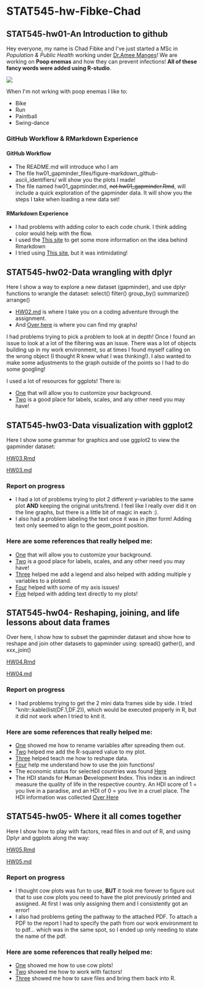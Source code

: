 # STAT545-hw-Fibke-Chad


## STAT545-hw01-An Introduction to github

Hey everyone, my name is Chad Fibke and I've just started a MSc in *Population & Public Health* working under [Dr.Amee Manges](http://spph.ubc.ca/person/amee-manges/)! We are working on **Poop enemas** and how they can prevent infections! **All of these fancy words were added using R-studio**. 

![](https://github.com/googlei18n/noto-emoji/blob/f2a4f72/svg/emoji_u1f4a9.svg)

When I'm not wrking with poop enemas I like to:
  + Bike
  + Run
  + Paintball
  + Swing-dance 
  
### GitHub Workflow & RMarkdown Experience 

#### GitHub Workflow
  + The README.md will introduce who I am 
  + The file hw01_gapminder_files/figure-markdown_github-ascii_identifiers/ will show you the plots I made!
  + The file named hw01_gapminder.md, ~~not hw01_gapminder.Rmd~~, will include a quick exploration of the gapminder data. It will show you the steps I take when loading a new data set! 
  
  
#### RMarkdown Experience 
  + I had problems with adding color to each code chunk. I think adding color would help with the flow.
  + I used the [This site](http://rmarkdown.rstudio.com/lesson-1.html) to get some more information on the idea behind Rmarkdown
  + I tried using [This site](https://yihui.name/knitr/options/), but it was intimidating!

## STAT545-hw02-Data wrangling with dplyr


Here I show a way to explore a new dataset (gapminder), and use dplyr functions to wrangle the dataset: select() filter() group_by() summarize() arrange()


+ [HW02.md](https://github.com/ChadFibke/STAT545-hw-Fibke-Chad/blob/master/HW02_Dplyr/HW02_Dplyr.md) is where I take you on a coding adventure through the assignment.
+ And [Over here](https://github.com/ChadFibke/STAT545-hw-Fibke-Chad/tree/master/HW02_Dplyr/figure-markdown_github-ascii_identifiers) is where you can find my graphs!

I had problems trying to pick a problem to look at in depth! Once I found an issue to look at a lot of the filtering was an issue. There was a lot of objects building up in my work environment, so at times I found myself calling on the wrong object (I thought R knew what I was thinking!). I also wanted to make some adjustments to the graph outside of the points so I had to do some googling! 

I used a lot of resources for ggplots! There is:

+ [One](http://www.sthda.com/english/wiki/ggplot2-themes-and-background-colors-the-3-elements) that will allow you to customize your background.
+ [Two](http://ggplot2.tidyverse.org/reference/index.html) is a good place for labels, scales, and any other need you may have!

## STAT545-hw03-Data visualization with ggplot2


Here I show some grammar for graphics and use ggplot2 to view the gapminder dataset:

[HW03.Rmd](https://github.com/ChadFibke/STAT545-hw-Fibke-Chad/blob/master/HW03_GGPLOT2/HW03_GGPLOT2.Rmd)

[HW03.md](https://github.com/ChadFibke/STAT545-hw-Fibke-Chad/blob/master/HW03_GGPLOT2/HW03_GGPLOT2.md)
### Report on progress

+ I had a lot of problems trying to plot 2 different y-variables to the same plot **AND** keeping the original units/trend. I feel like I really over did it on the line graphs, but there is a little bit of magic in each :).
+ I also had a problem labeling the text once it was in jitter form! Adding text only seemed to align to the geom_point position.

### Here are some references that really helped me:
+ [One](http://www.sthda.com/english/wiki/ggplot2-themes-and-background-colors-the-3-elements) that will allow you to customize your background.
+ [Two](http://ggplot2.tidyverse.org/reference/index.html) is a good place for labels, scales, and any other need you may have!
+ [Three](https://stackoverflow.com/questions/10349206/add-legend-to-ggplot2-line-plot) helped me add a legend and also helped with adding multiple y variables to a plotand.
+ [Four](https://stackoverflow.com/questions/1330989/rotating-and-spacing-axis-labels-in-ggplot2) helped with some of my axis issues!
+ [Five](https://stackoverflow.com/questions/15624656/label-points-in-geom-point) helped with adding text directly to my plots!

## STAT545-hw04- Reshaping, joining, and life lessons about data frames

Over here, I show how to subset the gapminder dataset and show how to reshape and join other datasets to gapminder using: spread() gather(), and xxx_join() 

[HW04.Rmd](https://github.com/ChadFibke/STAT545-hw-Fibke-Chad/blob/master/HW04_Reshaping_joining/HW04.Rmd)

[HW04.md](https://github.com/ChadFibke/STAT545-hw-Fibke-Chad/blob/master/HW04_Reshaping_joining/HW04.md)
### Report on progress

+ I had problems trying to get the 2 mini data frames side by side. I tried "knitr::kable(list(DF.1,DF.2)), which would be executed properly in R, but it did not work when I tried to knit it.     


### Here are some references that really helped me:
+ [One](https://stackoverflow.com/questions/31788195/how-to-control-new-variables-names-after-tidyrs-spread) showed me how to rename variables after spreading them out.
+ [Two](http://ggplot2.tidyverse.org/reference/annotate.html) helped me add the R-squared value to my plot.
+ [Three](http://r4ds.had.co.nz/tidy-data.html) helped teach me how to reshape data.
+ [Four](http://stat545.com/bit001_dplyr-cheatsheet.html) help me understand how to use the join functions!
+ The economic status for selected countries was found [Here](http://www.un.org/en/development/desa/policy/wesp/wesp_current/2014wesp_country_classification.pdf)
+ The HDI stands for **H**uman **D**evelopment **I**ndex. This index is an indirect measure the quality of life in the respective country. An HDI score of 1 = you live in a paradise, and an HDI of 0 = you live in a cruel place. The HDI information was collected [Over Here](http://hdr.undp.org/en/composite/HDI)

## STAT545-hw05- Where it all comes together 

Here I show how to play with factors, read files in and out of R, and using Dplyr and ggplots along the way:

[HW05.Rmd](https://github.com/ChadFibke/STAT545-hw-Fibke-Chad/blob/master/HW05_THE_FINISHER/HW05.Rmd)

[HW05.md](https://github.com/ChadFibke/STAT545-hw-Fibke-Chad/blob/master/HW05_THE_FINISHER/HW05.md)

### Report on progress

+ I thought cow plots was fun to use, **BUT** it took me forever to figure out that to use cow plots you need to have the plot previously printed and assigned. At first I was only assigning them and I consistently got an error!
+ I also had problems geting the pathway to the attached PDF. To attach a PDF to the report I had to specify the path from our work environment to to pdf... which was in the same spot, so I ended up only needing to state the name of the pdf.


### Here are some references that really helped me:
+ [One](https://cran.r-project.org/web/packages/cowplot/vignettes/introduction.html) showed me how to use cow plots!
+ [Two](http://stat545.com/block029_factors.html) showed me how to work with factors!
+ [Three](http://stat545.com/block026_file-out-in.html) showed me how to save files and bring them back into R.